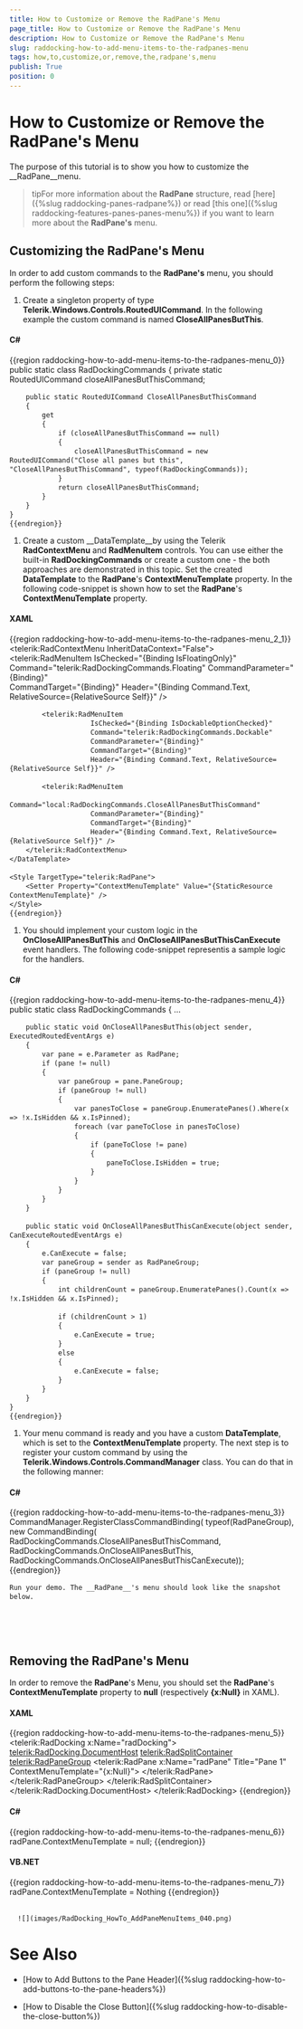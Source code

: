 ```yaml
---
title: How to Customize or Remove the RadPane's Menu
page_title: How to Customize or Remove the RadPane's Menu
description: How to Customize or Remove the RadPane's Menu
slug: raddocking-how-to-add-menu-items-to-the-radpanes-menu
tags: how,to,customize,or,remove,the,radpane's,menu
publish: True
position: 0
---
```


# How to Customize or Remove the RadPane's Menu



The purpose of this tutorial is to show you how to customize the __RadPane__menu.
      

>tipFor more information about the __RadPane__ structure, read [here]({%slug raddocking-panes-radpane%}) or read [this one]({%slug raddocking-features-panes-panes-menu%}) if you want to learn more about the __RadPane's__ menu.

## Customizing the RadPane's Menu

In order to add custom commands to the __RadPane's__ menu, you should perform the following steps:

1. Create a singleton property of type __Telerik.Windows.Controls.RoutedUICommand__. In the following example the custom command is named __CloseAllPanesButThis__.
	

#### __C#__

{{region raddocking-how-to-add-menu-items-to-the-radpanes-menu_0}}
	public static class RadDockingCommands
	{
		private static RoutedUICommand closeAllPanesButThisCommand;
	
		public static RoutedUICommand CloseAllPanesButThisCommand
		{
			get
			{
				if (closeAllPanesButThisCommand == null)
				{
					closeAllPanesButThisCommand = new RoutedUICommand("Close all panes but this", "CloseAllPanesButThisCommand", typeof(RadDockingCommands));
				}
				return closeAllPanesButThisCommand;
			}
		}
	}
	{{endregion}}



1. Create a custom __DataTemplate__by using the Telerik __RadContextMenu__ and __RadMenuItem__ controls. You can use either the built-in __RadDockingCommands__ or create a custom one - the both approaches are demonstrated in this topic. Set the created __DataTemplate__ to the __RadPane__'s __ContextMenuTemplate__ property. In the following code-snippet is shown how to set the __RadPane__'s __ContextMenuTemplate__ property.
          

#### __XAML__

{{region raddocking-how-to-add-menu-items-to-the-radpanes-menu_2_1}}
	<DataTemplate x:Key="ContextMenuTemplate">
		<telerik:RadContextMenu InheritDataContext="False">
			<telerik:RadMenuItem 
	                    IsChecked="{Binding IsFloatingOnly}"
	                    Command="telerik:RadDockingCommands.Floating" 
	                    CommandParameter="{Binding}"                
	                    CommandTarget="{Binding}"
	                    Header="{Binding Command.Text, RelativeSource={RelativeSource Self}}" />
	
			<telerik:RadMenuItem 
	                    IsChecked="{Binding IsDockableOptionChecked}" 
	                    Command="telerik:RadDockingCommands.Dockable" 
	                    CommandParameter="{Binding}"
	                    CommandTarget="{Binding}"
	                    Header="{Binding Command.Text, RelativeSource={RelativeSource Self}}" />
	
			<telerik:RadMenuItem 
	                    Command="local:RadDockingCommands.CloseAllPanesButThisCommand"
						CommandParameter="{Binding}" 
	                    CommandTarget="{Binding}"
	                    Header="{Binding Command.Text, RelativeSource={RelativeSource Self}}" />
		</telerik:RadContextMenu>
	</DataTemplate>
	
	<Style TargetType="telerik:RadPane">
		<Setter Property="ContextMenuTemplate" Value="{StaticResource ContextMenuTemplate}" />
	</Style>
	{{endregion}}



1. You should implement your custom logic in the __OnCloseAllPanesButThis__ and __OnCloseAllPanesButThisCanExecute__ event handlers. The following code-snippet representis a sample logic for the handlers. 
          

#### __C#__

{{region raddocking-how-to-add-menu-items-to-the-radpanes-menu_4}}
	public static class RadDockingCommands
	{
		...
	
		public static void OnCloseAllPanesButThis(object sender, ExecutedRoutedEventArgs e)
		{
			var pane = e.Parameter as RadPane;
			if (pane != null)
			{
				var paneGroup = pane.PaneGroup;
				if (paneGroup != null)
				{
					var panesToClose = paneGroup.EnumeratePanes().Where(x => !x.IsHidden && x.IsPinned);
					foreach (var paneToClose in panesToClose)
					{
						if (paneToClose != pane)
						{
							paneToClose.IsHidden = true;
						}
					}
				}
			}
		}
	
		public static void OnCloseAllPanesButThisCanExecute(object sender, CanExecuteRoutedEventArgs e)
		{
			e.CanExecute = false;
			var paneGroup = sender as RadPaneGroup;
			if (paneGroup != null)
			{
				int childrenCount = paneGroup.EnumeratePanes().Count(x => !x.IsHidden && x.IsPinned);
	
				if (childrenCount > 1)
				{
					e.CanExecute = true;
				}
				else
				{
					e.CanExecute = false;
				}
			}
		}
	}
	{{endregion}}



1. Your menu command is ready and you have a custom __DataTemplate__, which is set to the __ContextMenuTemplate__ property. The next step is to register your custom command by using the __Telerik.Windows.Controls.CommandManager__ class. You can do that in the following manner:
	

#### __C#__

{{region raddocking-how-to-add-menu-items-to-the-radpanes-menu_3}}
	CommandManager.RegisterClassCommandBinding(
		typeof(RadPaneGroup), 
		new CommandBinding(
			RadDockingCommands.CloseAllPanesButThisCommand, 
			RadDockingCommands.OnCloseAllPanesButThis, 
			RadDockingCommands.OnCloseAllPanesButThisCanExecute));
	{{endregion}}


	Run your demo. The __RadPane__'s menu should look like the snapshot below.
	


         
      

## Removing the RadPane's Menu

In order to remove the __RadPane__'s Menu, you should set the __RadPane__'s __ContextMenuTemplate__ property to __null__ (respectively __{x:Null}__ in XAML).

#### __XAML__

{{region raddocking-how-to-add-menu-items-to-the-radpanes-menu_5}}
	<telerik:RadDocking x:Name="radDocking">
	    <telerik:RadDocking.DocumentHost>
	        <telerik:RadSplitContainer>
	            <telerik:RadPaneGroup>
	                <telerik:RadPane x:Name="radPane"
	                                    Title="Pane 1"
	                                    ContextMenuTemplate="{x:Null}">
	                    <TextBlock Text="Some simple text here" />
	                </telerik:RadPane>
	            </telerik:RadPaneGroup>
	        </telerik:RadSplitContainer>
	    </telerik:RadDocking.DocumentHost>
	</telerik:RadDocking>
	{{endregion}}



#### __C#__

{{region raddocking-how-to-add-menu-items-to-the-radpanes-menu_6}}
	radPane.ContextMenuTemplate = null;
	{{endregion}}



#### __VB.NET__

{{region raddocking-how-to-add-menu-items-to-the-radpanes-menu_7}}
	radPane.ContextMenuTemplate = Nothing
	{{endregion}}






         
      ![](images/RadDocking_HowTo_AddPaneMenuItems_040.png)

# See Also

 * [How to Add Buttons to the Pane Header]({%slug raddocking-how-to-add-buttons-to-the-pane-headers%})

 * [How to Disable the Close Button]({%slug raddocking-how-to-disable-the-close-button%})
